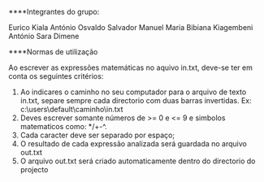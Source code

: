 
****Integrantes do grupo:

Eurico Kiala António
Osvaldo Salvador Manuel
Maria Bibiana Kiagembeni António
Sara Dimene




****Normas de utilização

Ao escrever as expressões matemáticas no aquivo in.txt, deve-se ter em conta os seguintes critérios:

1. Ao indicares o caminho no seu computador para o arquivo de texto in.txt, separe sempre cada directorio com duas
barras invertidas. Ex: c:\\users\\default\\caminho\\in.txt 
2. Deves escrever somante números de >= 0 e <= 9 e simbolos matematicos como: */+-^. 
3. Cada caracter deve ser separado por espaço; 
4. O resultado de cada expressão analizada será guardada no arquivo out.txt
5. O arquivo out.txt será criado automaticamente dentro do directorio do projecto